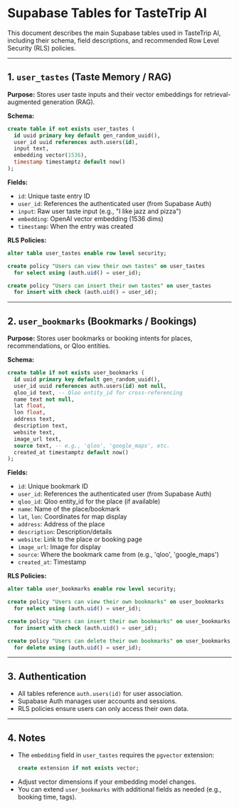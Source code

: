 # Supabase Tables for TasteTrip AI

This document describes the main Supabase tables used in TasteTrip AI, including their schema, field descriptions, and recommended Row Level Security (RLS) policies.

---

## 1. `user_tastes` (Taste Memory / RAG)

**Purpose:** Stores user taste inputs and their vector embeddings for retrieval-augmented generation (RAG).

**Schema:**
```sql
create table if not exists user_tastes (
  id uuid primary key default gen_random_uuid(),
  user_id uuid references auth.users(id),
  input text,
  embedding vector(1536),
  timestamp timestamptz default now()
);
```

**Fields:**
- `id`: Unique taste entry ID
- `user_id`: References the authenticated user (from Supabase Auth)
- `input`: Raw user taste input (e.g., "I like jazz and pizza")
- `embedding`: OpenAI vector embedding (1536 dims)
- `timestamp`: When the entry was created

**RLS Policies:**
```sql
alter table user_tastes enable row level security;

create policy "Users can view their own tastes" on user_tastes
  for select using (auth.uid() = user_id);

create policy "Users can insert their own tastes" on user_tastes
  for insert with check (auth.uid() = user_id);
```

---

## 2. `user_bookmarks` (Bookmarks / Bookings)

**Purpose:** Stores user bookmarks or booking intents for places, recommendations, or Qloo entities.

**Schema:**
```sql
create table if not exists user_bookmarks (
  id uuid primary key default gen_random_uuid(),
  user_id uuid references auth.users(id) not null,
  qloo_id text, -- Qloo entity_id for cross-referencing
  name text not null,
  lat float,
  lon float,
  address text,
  description text,
  website text,
  image_url text,
  source text, -- e.g., 'qloo', 'google_maps', etc.
  created_at timestamptz default now()
);
```

**Fields:**
- `id`: Unique bookmark ID
- `user_id`: References the authenticated user (from Supabase Auth)
- `qloo_id`: Qloo entity_id for the place (if available)
- `name`: Name of the place/bookmark
- `lat`, `lon`: Coordinates for map display
- `address`: Address of the place
- `description`: Description/details
- `website`: Link to the place or booking page
- `image_url`: Image for display
- `source`: Where the bookmark came from (e.g., 'qloo', 'google_maps')
- `created_at`: Timestamp

**RLS Policies:**
```sql
alter table user_bookmarks enable row level security;

create policy "Users can view their own bookmarks" on user_bookmarks
  for select using (auth.uid() = user_id);

create policy "Users can insert their own bookmarks" on user_bookmarks
  for insert with check (auth.uid() = user_id);

create policy "Users can delete their own bookmarks" on user_bookmarks
  for delete using (auth.uid() = user_id);
```

---

## 3. Authentication

- All tables reference `auth.users(id)` for user association.
- Supabase Auth manages user accounts and sessions.
- RLS policies ensure users can only access their own data.

---

## 4. Notes
- The `embedding` field in `user_tastes` requires the `pgvector` extension:
  ```sql
  create extension if not exists vector;
  ```
- Adjust vector dimensions if your embedding model changes.
- You can extend `user_bookmarks` with additional fields as needed (e.g., booking time, tags). 